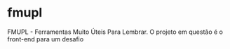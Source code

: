 # fmupl

FMUPL - Ferramentas Muito Úteis Para Lembrar. O projeto em questão é o front-end para um desafio
